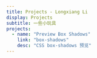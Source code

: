 ```yaml
---
title: Projects - Longxiang Li
display: Projects
subtitle: 一些小玩具
projects:
  - name: "Preview Box Shadows"
    link: "box-shadows"
    desc: "CSS box-shadows 预览"
---
```


<ListProjects :projects="frontmatter.projects" />
